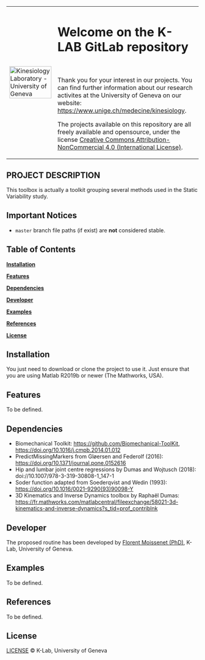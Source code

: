 <table width="100%">
    <tr>
        <td width="25%">
            <img src="https://www.unige.ch/medecine/kinesiology/files/7515/6863/2815/logo_UNIGE_300.png" alt="Kinesiology Laboratory - University of Geneva" width="100%"/>
        </td>
        <td width="75%">
            <h1>Welcome on the K-LAB GitLab repository</h1><br>
            <p>Thank you for your interest in our projects. You can find further information about our research activites at the University of Geneva on our website: <a href="https://www.unige.ch/medecine/kinesiology" target="_blank">https://www.unige.ch/medecine/kinesiology</a>.</p>
            <p>The projects available on this repository are all freely available and opensource, under the license <a href="https://creativecommons.org/licenses/by-nc/4.0/" target="_blank">Creative Commons Attribution-NonCommercial 4.0 (International License)</a>.</p>
        </td>
    </tr>
</table>
<h2 align="left">PROJECT DESCRIPTION</h2>
This toolbox is actually a toolkit grouping several methods used in the Static Variability study.

</h2>

## Important Notices
* `master` branch file paths (if exist) are **not** considered stable.

## Table of Contents
[**Installation**](#installation)

[**Features**](#features)

[**Dependencies**](#dependencies)

[**Developer**](#developer)

[**Examples**](#examples)

[**References**](#references)

[**License**](#license)

## Installation
You just need to download or clone the project to use it. Just ensure that you are using Matlab R2019b or newer (The Mathworks, USA).

## Features
To be defined.

## Dependencies
- Biomechanical Toolkit: https://github.com/Biomechanical-ToolKit, https://doi.org/10.1016/j.cmpb.2014.01.012
- PredictMissingMarkers from Gløersen and Federolf (2016): https://doi.org/10.1371/journal.pone.0152616
- Hip and lumbar joint centre regressions by Dumas and Wojtusch (2018): doi://10.1007/978-3-319-30808-1_147-1
- Soder function adapted from Soederqvist and Wedin (1993): https://doi.org/10.1016/0021-9290(93)90098-Y
- 3D Kinematics and Inverse Dynamics toolbox by Raphaël Dumas: https://fr.mathworks.com/matlabcentral/fileexchange/58021-3d-kinematics-and-inverse-dynamics?s_tid=prof_contriblnk

## Developer
The proposed routine has been developed by <a href="https://www.unige.ch/medecine/kinesiology/people/florentm/" target="_blank">Florent Moissenet (PhD)</a>, K-Lab, University of Geneva.

## Examples
To be defined.

## References
To be defined.

## License
<a href="https://creativecommons.org/licenses/by-nc/4.0/legalcode" target="_blank">LICENSE</a> © K-Lab, University of Geneva
